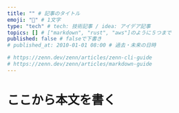 ```yaml
---
title: "" # 記事のタイトル
emoji: "🦕" # 1文字
type: "tech" # tech: 技術記事 / idea: アイデア記事
topics: [] # ["markdown", "rust", "aws"]のように５つまで
published: false # falseで下書き
# published_at: 2010-01-01 08:00 # 過去・未来の日時

# https://zenn.dev/zenn/articles/zenn-cli-guide
# https://zenn.dev/zenn/articles/markdown-guide
---
```

# ここから本文を書く
